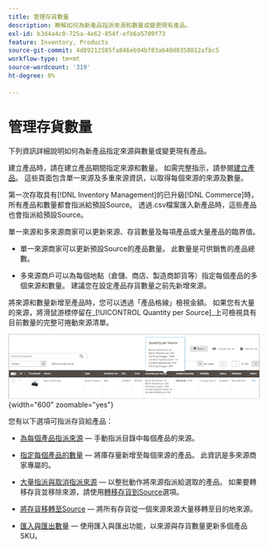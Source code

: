 ```yaml
---
title: 管理存貨數量
description: 瞭解如何為新產品指派來源和數量或變更現有產品。
exl-id: b3d4a4c0-725a-4e62-854f-efb6a5709f73
feature: Inventory, Products
source-git-commit: 4d89212585fa846eb94bf83a640d0358812afbc5
workflow-type: tm+mt
source-wordcount: '319'
ht-degree: 0%

---
```


# 管理存貨數量

下列資訊詳細說明如何為新產品指定來源與數量或變更現有產品。

建立產品時，請在建立產品期間指定來源和數量。 如需完整指示，請參閱[建立產品](../catalog/product-create.md)。 這些頁面包含單一來源及多重來源資訊，以取得每個來源的來源及數量。

第一次存取具有[!DNL Inventory Management]的已升級[!DNL Commerce]時，所有產品和數量都會指派給預設Source。 透過.csv檔案匯入新產品時，這些產品也會指派給預設Source。

單一來源和多來源商家可以更新來源、存貨數量及每項產品或大量產品的臨界值。

- 單一來源商家可以更新預設Source的產品數量。 此數量是可供銷售的產品總數。

- 多來源商戶可以為每個地點（倉儲、商店、製造商卸貨等）指定每個產品的多個來源和數量。 建議您在設定產品存貨數量之前先新增來源。

將來源和數量新增至產品時，您可以透過「產品格線」檢視金額。 如果您有大量的來源，將滑鼠游標停留在&#x200B;_[!UICONTROL Quantity per Source]_上可檢視具有目前數量的完整可捲動來源清單。

![每個來源的產品數量](assets/inventory-product-quantity.png){width="600" zoomable="yes"}

您有以下選項可指派存貨給產品：

- [為每個產品指派來源](sources-assign-per-product.md) — 手動指派目錄中每個產品的來源。

- [指定每個產品的數量](quantities-assign-per-product.md) — 將庫存量新增至每個來源的產品。 此資訊是多來源商家專屬的。

- [大量指派與取消指派來源](bulk-assignment.md) — 以整批動作將來源指派給選取的產品。 如果要轉移存貨並移除來源，請使用[轉移存貨到Source](inventory-transfer.md)選項。

- [將存貨移轉至Source](inventory-transfer.md) — 將所有存貨從一個來源來源大量移轉至目的地來源。

- [匯入與匯出數量](inventory-import-export.md) — 使用匯入與匯出功能，以來源與存貨數量更新多個產品SKU。
